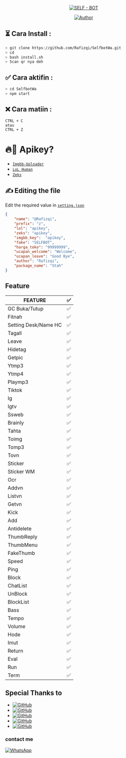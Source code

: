 
<p align="center">
<a href="#"><img title="SELF - BOT" src="https://img.shields.io/badge/ SELFBOT-green?colorA=%23ff0000&colorB=%23017e40&style=for-the-badge"></a>
</p>
<p align="center">
<a href="https://github.com"><img title="Author" src="https://img.shields.io/badge/Author-Rafizqi-red.svg?style=for-the-badge&logo=github"></a>
</p>
<p align="center">
</p>
</div>
    
## ⏳ Cara Install :
```bash
> git clone https://github.com/Rafizqi/SelfbotWa.git
> cd 
> bash install.sh
> Scan qr nya deh
```

## ✅ Cara aktifin :
```bash
> cd SelfbotWa
> npm start
```
##  ❌ Cara matiin :
```
CTRL + C
atau
CTRL + Z
```
# 🔥🔑 Apikey?
* [`Imgbb-Uploader`](https://api.imgbb.com)
* [`LoL Human`](https://api.lolhuman.xyz/pricing)
* [`Zeks`](https://api.zeks.xyz)‎‎‎‎‎‎‎‎‎‎‎‎‎‎‎‎‎‎‎‎‎‎‎‎
## ✍️ Editing the file
Edit the required value in [`setting.json`](https://github.com/Rafizqi/SelfboWa/blob/main/setting.json)
```json
{
    "name": "@Rafizqi", 
    "prefix": "z",
    "lol": "apikey",
    "zeks": "apikey",
    "imgbb_key":  "apikey",
    "fake": "SELFBOT",
    "harga_toko": "99999999",
    "ucapan_welcome": "Welcome",
    "ucapan_leave": "Good Bye",
    "author": "Rafizqi",
    "package_name": "Stah"
}
```

## Feature

| FEATURE |✅|
| ------------- | ------------- |
| GC Buka/Tutup|✅|
| Fitnah|✅|
| Setting Desk/Name HC|✅|
| Tagall|✅|
| Leave|✅|
| Hidetag|✅|
| Getpic|✅|
| Ytmp3|✅|
| Ytmp4|✅|
| Playmp3|✅|
| Tiktok|✅|
| Ig|✅|
| Igtv|✅|
| Ssweb|✅|
| Brainly|✅|
| Tahta|✅|
| Toimg|✅|
| Tomp3|✅|
| Tovn|✅|
| Sticker|✅|
| Sticker WM|✅|
| Ocr|✅|
| Addvn|✅|
| Listvn|✅|
| Getvn|✅|
| Kick|✅|
| Add|✅|
| Antidelete|✅|
| ThumbReply|✅|
| ThumbMenu|✅|
| FakeThumb|✅|
| Speed|✅|
| Ping|✅|
| Block|✅|
| ChatList|✅|
| UnBlock|✅|
| BlockList|✅|
| Bass|✅|
| Tempo|✅|
| Volume|✅|
| Hode|✅|
| Imut|✅|
| Return|✅|
| Eval|✅|
| Run|✅|
| Term|✅|

## Special Thanks to
* <a href="https://github.com/adiwajshing/Baileys"><img alt="GitHub" src="https://img.shields.io/badge/adiwajshing/Baileys%20-%23121011.svg?&style=for-the-badge&logo=github&logoColor=white"/></a>
* <a href="https://github.com"><img alt="GitHub" src="https://img.shields.io/badge/Arya%20-%23121011.svg?&style=for-the-badge&logo=github&logoColor=blue"/></a>
* <a href="https://github.com"><img alt="GitHub" src="https://img.shields.io/badge/MrG3P5%20-%23121011.svg?&style=for-the-badge&logo=github&logoColor=red"/></a>
* <a href="https://github.com"><img alt="GitHub" src="https://img.shields.io/badge/Ivanzz%20-%23121011.svg?&style=for-the-badge&logo=github&logoColor=yellow"/></a>
* <a href="https://github.com"><img alt="GitHub" src="https://img.shields.io/badge/Aqul%20-%23121011.svg?&style=for-the-badge&logo=github&logoColor=green"/></a>

### contact me
<a href="https://wa.me/6285841959635"><img alt="WhatsApp" src="https://img.shields.io/badge/Contact%20Me-25D366?style=for-the-badge&logo=whatsapp&logoColor=blue"/></a>
